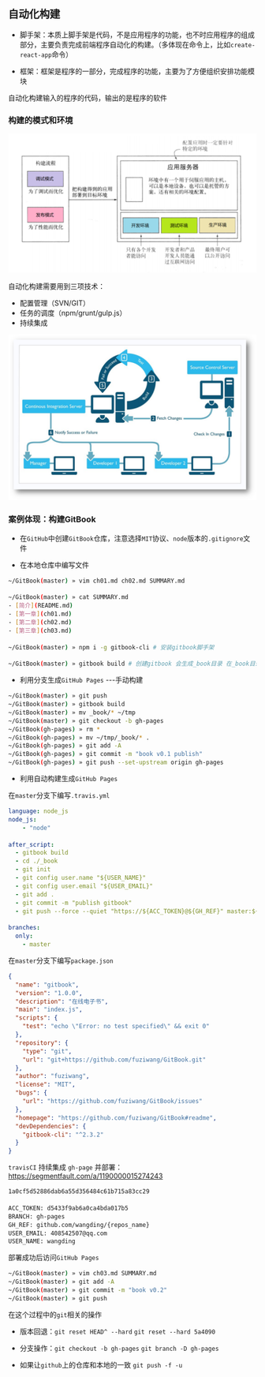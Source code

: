 ## 自动化构建

+ 脚手架：本质上脚手架是代码，不是应用程序的功能，也不时应用程序的组成部分，主要负责完成前端程序自动化的构建。（多体现在命令上，比如`create-react-app`命令）

+ 框架：框架是程序的一部分，完成程序的功能，主要为了方便组织安排功能模块

自动化构建输入的程序的代码，输出的是程序的软件

### 构建的模式和环境

![](images/auto-build.png)

自动化构建需要用到三项技术：

+ 配置管理（SVN/GIT）
+ 任务的调度（npm/grunt/gulp.js）
+ 持续集成

![](images/auto-process.png)

### 案例体现：构建GitBook

+ 在`GitHub`中创建`GitBook`仓库，注意选择`MIT`协议、`node`版本的`.gitignore`文件

+ 在本地仓库中编写文件

```bash
~/GitBook(master) » vim ch01.md ch02.md SUMMARY.md

~/GitBook(master) » cat SUMMARY.md                               
- [简介](README.md)
- [第一章](ch01.md)
- [第二章](ch02.md)
- [第三章](ch03.md)

~/GitBook(master) » npm i -g gitbook-cli # 安装gitbook脚手架

~/GitBook(master) » gitbook build # 创建gitbook 会生成_book目录 在_book目录下lrd能访问电子书
```

+ 利用分支生成`GitHub Pages` ---手动构建

```bash
~/GitBook(master) » git push
~/GitBook(master) » gitbook build
~/GitBook(master) » mv _book/* ~/tmp
~/GitBook(master) » git checkout -b gh-pages
~/GitBook(gh-pages) » rm *
~/GitBook(gh-pages) » mv ~/tmp/_book/* .
~/GitBook(gh-pages) » git add -A
~/GitBook(gh-pages) » git commit -m "book v0.1 publish"
~/GitBook(gh-pages) » git push --set-upstream origin gh-pages 
```

+ 利用自动构建生成`GitHub Pages`

在`master`分支下编写`.travis.yml`

```yml
language: node_js
node_js:
    - "node"

after_script:
  - gitbook build
  - cd ./_book
  - git init
  - git config user.name "${USER_NAME}"
  - git config user.email "${USER_EMAIL}"
  - git add .
  - git commit -m "publish gitbook"
  - git push --force --quiet "https://${ACC_TOKEN}@${GH_REF}" master:${BRANCH}

branches:
  only:
    - master
```

在`master`分支下编写`package.json`

```json
{
  "name": "gitbook",
  "version": "1.0.0",
  "description": "在线电子书",
  "main": "index.js",
  "scripts": {
    "test": "echo \"Error: no test specified\" && exit 0"
  },
  "repository": {
    "type": "git",
    "url": "git+https://github.com/fuziwang/GitBook.git"
  },
  "author": "fuziwang",
  "license": "MIT",
  "bugs": {
    "url": "https://github.com/fuziwang/GitBook/issues"
  },
  "homepage": "https://github.com/fuziwang/GitBook#readme",
  "devDependencies": {
    "gitbook-cli": "^2.3.2"             
  }
}
```

`travisCI` 持续集成 `gh-page` 并部署：https://segmentfault.com/a/1190000015274243

```txt
1a0cf5d52886dab6a55d356484c61b715a83cc29

ACC_TOKEN: d5433f9ab6a0ca4bda017b5
BRANCH: gh-pages
GH_REF: github.com/wangding/{repos_name}
USER_EMAIL: 408542507@qq.com
USER_NAME: wangding
```

部署成功后访问`GitHub Pages`

```bash
~/GitBook(master) » vim ch03.md SUMMARY.md
~/GitBook(master) » git add -A
~/GitBook(master) » git commit -m "book v0.2"
~/GitBook(master) » git push
```

在这个过程中的`git`相关的操作

+ 版本回退：`git reset HEAD^ --hard` `git reset --hard 5a4090 `

+ 分支操作：`git checkout -b gh-pages` `git branch -D gh-pages`
+ 如果让`github`上的仓库和本地的一致 `git push -f -u`